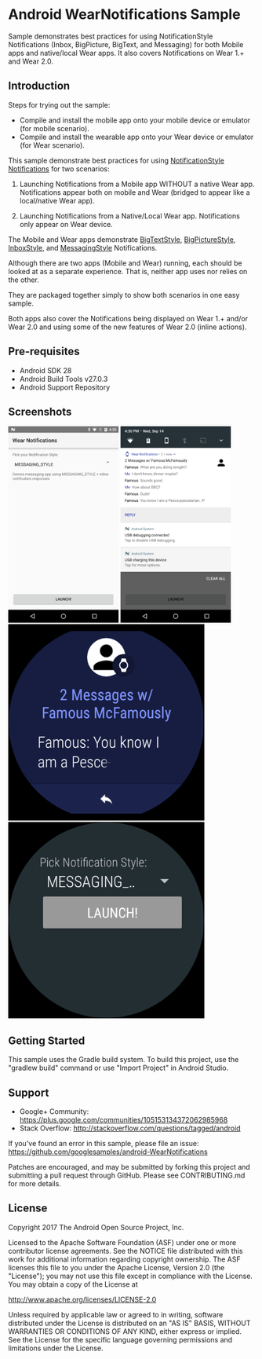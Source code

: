 
Android WearNotifications Sample
===================================

Sample demonstrates best practices for using NotificationStyle Notifications (Inbox,
            BigPicture, BigText, and Messaging) for both Mobile apps and native/local Wear
            apps. It also covers Notifications on Wear 1.+ and Wear 2.0.

Introduction
------------

Steps for trying out the sample:
* Compile and install the mobile app onto your mobile device or emulator (for mobile
scenario).
* Compile and install the wearable app onto your Wear device or emulator (for Wear
scenario).

This sample demonstrate best practices for using [NotificationStyle][1]
[Notifications][2] for two scenarios:

1. Launching Notifications from a Mobile app WITHOUT a native Wear app.
Notifications appear both on mobile and Wear (bridged to appear like a local/native
Wear app).

2. Launching Notifications from a Native/Local Wear app. Notifications only
appear on Wear device.

The Mobile and Wear apps demonstrate [BigTextStyle][3], [BigPictureStyle][4],
[InboxStyle][5], and [MessagingStyle][6] Notifications.

Although there are two apps (Mobile and Wear) running, each should be looked at as a
separate experience. That is, neither app uses nor relies on the other.

They are packaged together simply to show both scenarios in one easy sample.

Both apps also cover the Notifications being displayed on Wear 1.+ and/or Wear 2.0 and
using some of the new features of Wear 2.0 (inline actions).

[1]: https://developer.android.com/reference/android/support/v4/app/NotificationCompat.Style.html
[2]: https://developer.android.com/reference/android/support/v4/app/NotificationCompat.html
[3]: https://developer.android.com/reference/android/support/v4/app/NotificationCompat.BigTextStyle.html
[4]: https://developer.android.com/reference/android/support/v4/app/NotificationCompat.BigPictureStyle.html
[5]: https://developer.android.com/reference/android/support/v4/app/NotificationCompat.InboxStyle.html
[6]: https://developer.android.com/reference/android/support/v4/app/NotificationCompat.MessagingStyle.html

Pre-requisites
--------------

- Android SDK 28
- Android Build Tools v27.0.3
- Android Support Repository

Screenshots
-------------

<img src="screenshots/mobile-1.png" height="400" alt="Screenshot"/> <img src="screenshots/mobile-2.png" height="400" alt="Screenshot"/> <img src="screenshots/wear-1.png" height="400" alt="Screenshot"/> <img src="screenshots/wear-2.png" height="400" alt="Screenshot"/> 

Getting Started
---------------

This sample uses the Gradle build system. To build this project, use the
"gradlew build" command or use "Import Project" in Android Studio.

Support
-------

- Google+ Community: https://plus.google.com/communities/105153134372062985968
- Stack Overflow: http://stackoverflow.com/questions/tagged/android

If you've found an error in this sample, please file an issue:
https://github.com/googlesamples/android-WearNotifications

Patches are encouraged, and may be submitted by forking this project and
submitting a pull request through GitHub. Please see CONTRIBUTING.md for more details.

License
-------

Copyright 2017 The Android Open Source Project, Inc.

Licensed to the Apache Software Foundation (ASF) under one or more contributor
license agreements.  See the NOTICE file distributed with this work for
additional information regarding copyright ownership.  The ASF licenses this
file to you under the Apache License, Version 2.0 (the "License"); you may not
use this file except in compliance with the License.  You may obtain a copy of
the License at

http://www.apache.org/licenses/LICENSE-2.0

Unless required by applicable law or agreed to in writing, software
distributed under the License is distributed on an "AS IS" BASIS, WITHOUT
WARRANTIES OR CONDITIONS OF ANY KIND, either express or implied.  See the
License for the specific language governing permissions and limitations under
the License.
